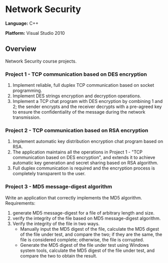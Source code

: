 # Network Security

**Language:** C++

**Platform:** Visual Studio 2010

## Overview

Network Security course projects.

### Project 1 - TCP communication based on DES encryption

1. Implement reliable, full duplex TCP communication based on socket programming.
2. Implement DES strings encryption and decryption operations.
3. Implement a TCP chat program with DES encryption by combining 1 and 2; the sender encrypts and the receiver decrypts with a pre-agreed key to ensure the confidentiality of the message during the network transmission.

### Project 2 - TCP communication based on RSA encryption

1. Implement automatic key distribution encryption chat program based on RSA. 
2. The application maintains all the operations in Project 1 - "TCP communication based on DES encryption", and extends it to achieve automatic key generation and secret sharing based on RSA algorithm. 
3. Full duplex communication is required and the encryption process is completely transparent to the user.

### Project 3 - MD5 message-digest algorithm

Write an application that correctly implements the MD5 algorithm. Requirements:
1. generate MD5 message-digest for a file of arbitrary length and size. 
2. verify the integrity of the file based on MD5 message-digest algorithm. 
3. Verify the integrity of the file in two ways.
    -  Manually input the MD5 digest of the file, calculate the MD5 digest of the file under test, and compare the two; if they are the same, the file is considered complete; otherwise, the file is corrupted.
    - Generate the MD5 digest of the file under test using Windows system tools, calculate the MD5 digest of the file under test, and compare the two to obtain the result.